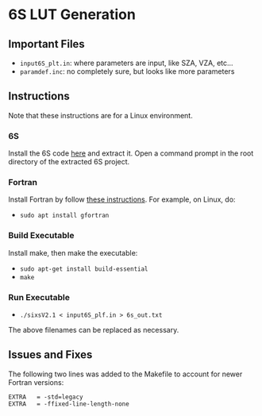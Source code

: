 # 6S LUT Generation
## Important Files
- `input6S_plt.in`: where parameters are input, like SZA, VZA, etc...
- `paramdef.inc`: no completely sure, but looks like more parameters

## Instructions
Note that these instructions are for a Linux environment.

### 6S
Install the 6S code [here](https://salsa.umd.edu/6spage.html) and extract it. Open a command prompt in the root directory of the extracted 6S project.

### Fortran
Install Fortran by follow [these instructions](https://fortran-lang.org/en/learn/os_setup/install_gfortran/). For example, on Linux, do:
- `sudo apt install gfortran`

### Build Executable
Install make, then make the executable:
- `sudo apt-get install build-essential`
- `make`

### Run Executable
- `./sixsV2.1 < input6S_plf.in > 6s_out.txt`

The above filenames can be replaced as necessary.

## Issues and Fixes
The following two lines was added to the Makefile to account for newer Fortran versions:
```
EXTRA	= -std=legacy
EXTRA	= -ffixed-line-length-none
```